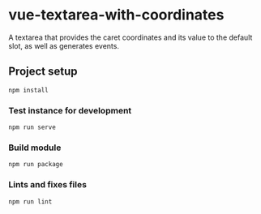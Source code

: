 # vue-textarea-with-coordinates

A textarea that provides the caret coordinates and its value to the default slot, as well as generates events.

## Project setup
```
npm install
```

### Test instance for development
```
npm run serve
```

### Build module
```
npm run package
```

### Lints and fixes files
```
npm run lint
```